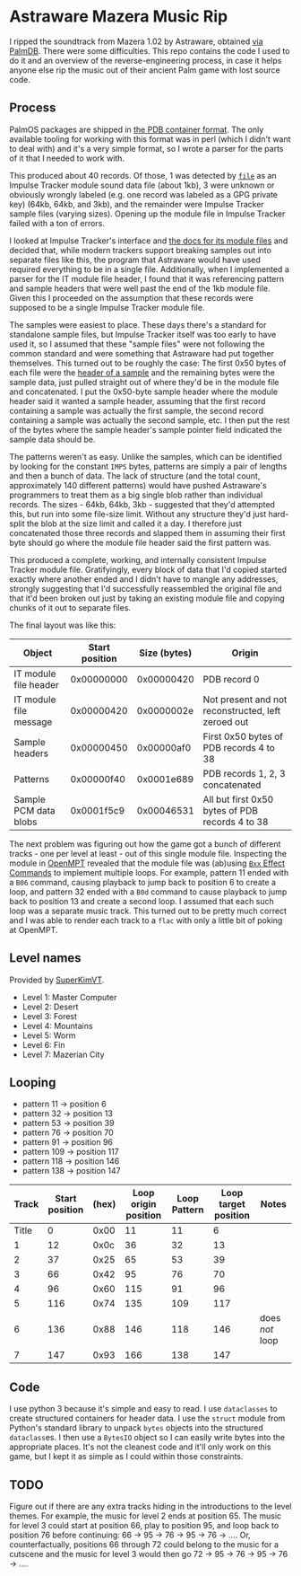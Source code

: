 # Astraware Mazera Music Rip

I ripped the soundtrack from Mazera 1.02 by Astraware, obtained [via
PalmDB](https://palmdb.net/app/astraware-mazera). There were some
difficulties. This repo contains the code I used to do it and an
overview of the reverse-engineering process, in case it helps anyone
else rip the music out of their ancient Palm game with lost source
code.

## Process

PalmOS packages are shipped in [the PDB container
format](https://en.wikipedia.org/wiki/PDB_(Palm_OS)). The only
available tooling for working with this format was in perl (which I
didn't want to deal with) and it's a very simple format, so I wrote a
parser for the parts of it that I needed to work with.

This produced about 40 records. Of those, 1 was detected by
[`file`](https://en.wikipedia.org/wiki/File_(command)) as an Impulse
Tracker module sound data file (about 1kb), 3 were unknown or
obviously wrongly labeled (e.g. one record was labeled as a GPG
private key) (64kb, 64kb, and 3kb), and the remainder were Impulse
Tracker sample files (varying sizes). Opening up the module file in
Impulse Tracker failed with a ton of errors.

I looked at Impulse Tracker's interface and [the docs for its module
files](https://github.com/schismtracker/schismtracker/wiki/ITTECH.TXT)
and decided that, while modern trackers support breaking samples out
into separate files like this, the program that Astraware would have
used required everything to be in a single file. Additionally, when I
implemented a parser for the IT module file header, I found that it
was referencing pattern and sample headers that were well past the end
of the 1kb module file. Given this I proceeded on the assumption that
these records were supposed to be a single Impulse Tracker module file.

The samples were easiest to place. These days there's a standard for
standalone sample files, but Impulse Tracker itself was too early to
have used it, so I assumed that these "sample files" were not
following the common standard and were something that Astraware had
put together themselves. This turned out to be roughly the case: The
first 0x50 bytes of each file were the [header of a
sample](https://github.com/schismtracker/schismtracker/wiki/ITTECH.TXT#impulse-sample-format)
and the remaining bytes were the sample data, just pulled straight out
of where they'd be in the module file and concatenated. I put the
0x50-byte sample header where the module header said it wanted a
sample header, assuming that the first record containing a sample was
actually the first sample, the second record containing a sample was
actually the second sample, etc. I then put the rest of the bytes
where the sample header's sample pointer field indicated the sample
data should be.

The patterns weren't as easy. Unlike the samples, which can be
identified by looking for the constant `IMPS` bytes, patterns are
simply a pair of lengths and then a bunch of data. The lack of
structure (and the total count, approximately 140 different patterns)
would have pushed Astraware's programmers to treat them as a big
single blob rather than individual records. The sizes - 64kb, 64kb,
3kb - suggested that they'd attempted this, but run into some
file-size limit. Without any structure they'd just hard-split the blob
at the size limit and called it a day. I therefore just concatenated
those three records and slapped them in assuming their first byte
should go where the module file header said the first pattern was.

This produced a complete, working, and internally consistent Impulse
Tracker module file. Gratifyingly, every block of data that I'd copied
started exactly where another ended and I didn't have to mangle any
addresses, strongly suggesting that I'd successfully reassembled the
original file and that it'd been broken out just by taking an existing
module file and copying chunks of it out to separate files.

The final layout was like this:

| Object                 | Start position | Size (bytes) | Origin                                             |
|------------------------|----------------|--------------|----------------------------------------------------|
| IT module file header  | 0x00000000     | 0x00000420   | PDB record 0                                       |
| IT module file message | 0x00000420     | 0x0000002e   | Not present and not reconstructed, left zeroed out |
| Sample headers         | 0x00000450     | 0x00000af0   | First 0x50 bytes of PDB records 4 to 38            |
| Patterns               | 0x00000f40     | 0x0001e689   | PDB records 1, 2, 3 concatenated                   |
| Sample PCM data blobs  | 0x0001f5c9     | 0x00046531   | All but first 0x50 bytes of PDB records 4 to 38    |

The next problem was figuring out how the game got a bunch of
different tracks - one per level at least - out of this single module
file. Inspecting the module in [OpenMPT](https://openmpt.org/)
revealed that the module file was (ab)using [`Bxx` Effect
Commands](https://wiki.openmpt.org/Manual:_Effect_Reference#Effect_Column_4)
to implement multiple loops. For example, pattern 11 ended with a
`B06` command, causing playback to jump back to position 6 to create a
loop, and pattern 32 ended with a `B0d` command to cause playback to
jump back to position 13 and create a second loop. I assumed that each
such loop was a separate music track. This turned out to be pretty
much correct and I was able to render each track to a `flac` with only
a little bit of poking at OpenMPT.

## Level names

Provided by [SuperKimVT](https://www.twitch.tv/superkimvt).

- Level 1: Master Computer
- Level 2: Desert
- Level 3: Forest
- Level 4: Mountains
- Level 5: Worm
- Level 6: Fin
- Level 7: Mazerian City

## Looping

- pattern 11 -> position 6
- pattern 32 -> position 13
- pattern 53 -> position 39
- pattern 76 -> position 70
- pattern 91 -> position 96
- pattern 109 -> position 117
- pattern 118 -> position 146
- pattern 138 -> position 147

| Track | Start position | (hex) | Loop origin position | Loop Pattern | Loop target position | Notes           |
|-------|----------------|-------|----------------------|--------------|----------------------|-----------------|
| Title | 0              | 0x00  | 11                   | 11           | 6                    |                 |
| 1     | 12             | 0x0c  | 36                   | 32           | 13                   |                 |
| 2     | 37             | 0x25  | 65                   | 53           | 39                   |                 |
| 3     | 66             | 0x42  | 95                   | 76           | 70                   |                 |
| 4     | 96             | 0x60  | 115                  | 91           | 96                   |                 |
| 5     | 116            | 0x74  | 135                  | 109          | 117                  |                 |
| 6     | 136            | 0x88  | 146                  | 118          | 146                  | does *not* loop |
| 7     | 147            | 0x93  | 166                  | 138          | 147                  |                 |

## Code

I use python 3 because it's simple and easy to read. I use
`dataclasses` to create structured containers for header data. I use
the `struct` module from Python's standard library to unpack `bytes`
objects into the structured `dataclass`es. I then use a `BytesIO`
object so I can easily write bytes into the appropriate places. It's
not the cleanest code and it'll only work on this game, but I kept it
as simple as I could within those constraints.

## TODO

Figure out if there are any extra tracks hiding in the introductions
to the level themes. For example, the music for level 2 ends at
position 65. The music for level 3 could start at position 66, play to
position 95, and loop back to position 76 before continuing: 66 -> 95
-> 76 -> 95 -> 76 -> …. Or, counterfactually, positions 66 through 72 could
belong to the music for a cutscene and the music for level 3 would
then go 72 -> 95 -> 76 -> 95 -> 76 -> ….

